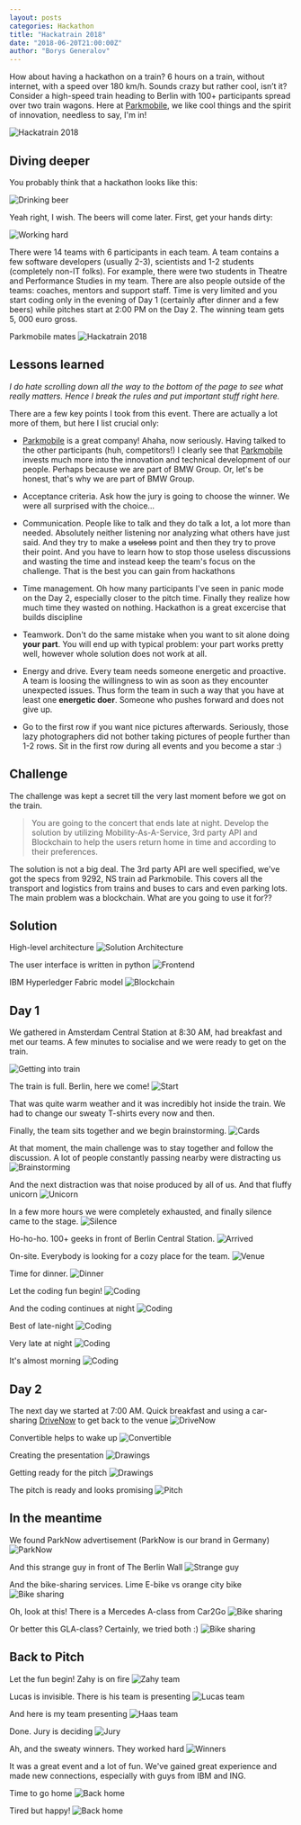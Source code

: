 ```yaml
---
layout: posts
categories: Hackathon
title: "Hackatrain 2018"
date: "2018-06-20T21:00:00Z"
author: "Borys Generalov"
---
```


How about having a hackathon on a train? 6 hours on a train, without internet, with a speed over 180 km/h. Sounds crazy but rather cool, isn’t it? Consider a high-speed train heading to Berlin with 100+ participants spread over two train wagons. Here at [Parkmobile](https://parkmobile.nl), we like cool things and the spirit of innovation, needless to say, I'm in!

![Hackatrain 2018](/assets/hackatrain2018/train.jpg)

## Diving deeper

You probably think that a hackathon looks like this:

![Drinking beer](/assets/hackatrain2018/beer.jpg)

Yeah right, I wish. The beers will come later. First, get your hands dirty:

![Working hard](/assets/hackatrain2018/begin.jpg)

There were 14 teams with 6 participants in each team. A team contains a few software developers (usually 2-3), scientists and 1-2 students (completely non-IT folks). For example, there were two students in Theatre and Performance Studies in my team. There are also people outside of the teams: coaches, mentors and support staff. Time is very limited and you start coding only in the evening of Day 1 (certainly after dinner and a few beers) while pitches start at 2:00 PM on the Day 2. The winning team gets 5, 000 euro gross.

Parkmobile mates
![Hackatrain 2018](/assets/hackatrain2018/Parkmobile.jpg)

## Lessons learned

_I do hate scrolling down all the way to the bottom of the page to see what really matters. Hence I break the rules and put important stuff right here._

There are a few key points I took from this event. There are actually a lot more of them, but here I list crucial only:  

* [Parkmobile](https://parkmobile.nl) is a great company! Ahaha, now seriously. Having talked to the other participants (huh, competitors!) I clearly see that [Parkmobile](https://parkmobile.nl) invests much more into the innovation and technical development of our people. Perhaps because we are part of BMW Group. Or, let's be honest, that's why we are part of BMW Group.

* Acceptance criteria. Ask how the jury is going to choose the winner. We were all surprised with the choice...
* Communication. People like to talk and they do talk a lot, a lot more than needed. Absolutely neither listening nor analyzing what others have just said. And they try to make a ~~useless~~ point and then they try to prove their point. And you have to learn how to stop those useless discussions and wasting the time and instead keep the team's focus on the challenge. That is the best you can gain from hackathons
* Time management. Oh how many participants I've seen in panic mode on the Day 2, especially closer to the pitch time. Finally they realize how much time they wasted on nothing. Hackathon is a great excercise that builds discipline
* Teamwork. Don't do the same mistake when you want to sit alone doing **your part**. You will end up with typical problem: your part works pretty well, however whole solution does not work at all.
* Energy and drive. Every team needs someone energetic and proactive. A team is loosing the willingness to win as soon as they encounter unexpected issues. Thus form the team in such a way that you have at least one **energetic doer**. Someone who pushes forward and does not give up.
* Go to the first row if you want nice pictures afterwards. Seriously, those lazy photographers did not bother taking pictures of people further than 1-2 rows. Sit in the first row during all events and you become a star :)

## Challenge

The challenge was kept a secret till the very last moment before we got on the train.

> You are going to the concert that ends late at night. Develop the solution by utilizing Mobility-As-A-Service, 3rd party API and Blockchain to help the users return home in time and according to their preferences.

The solution is not a big deal. The 3rd party API are well specified, we've got the specs from 9292, NS train ad Parkmobile. This covers all the transport and logistics from trains and buses to cars and even parking lots. The main problem was a blockchain. What are you going to use it for??

## Solution

High-level architecture
![Solution Architecture](/assets/hackatrain2018/solution.png)

The user interface is written in python
![Frontend](/assets/hackatrain2018/solution2.png)

IBM Hyperledger Fabric model
![Blockchain](/assets/hackatrain2018/blockchain.png)

## Day 1

We gathered in Amsterdam Central Station at 8:30 AM, had breakfast and met our teams. A few minutes to socialise and we were ready to get on the train.

![Getting into train](/assets/hackatrain2018/outtrain.jpg)

The train is full. Berlin, here we come!
![Start](/assets/hackatrain2018/start.jpg)

That was quite warm weather and it was incredibly hot inside the train. We had to change our sweaty T-shirts every now and then.

Finally, the team sits together and we begin brainstorming.
![Cards](/assets/hackatrain2018/cards.jpg)

At that moment, the main challenge was to stay together and follow the discussion. A lot of people constantly passing nearby were distracting us
![Brainstorming](/assets/hackatrain2018/brainstorming.jpg)

And the next distraction was that noise produced by all of us. And that fluffy unicorn
![Unicorn](/assets/hackatrain2018/unicorn.jpg)

In a few more hours we were completely exhausted, and finally silence came to the stage.
![Silence](/assets/hackatrain2018/silence.jpg)

Ho-ho-ho. 100+ geeks in front of Berlin Central Station.
![Arrived](/assets/hackatrain2018/arrived.jpg)

On-site. Everybody is looking for a cozy place for the team.
![Venue](/assets/hackatrain2018/venue.jpg)

Time for dinner.
![Dinner](/assets/hackatrain2018/dinner.jpg)

Let the coding fun begin!
![Coding](/assets/hackatrain2018/begincoding.jpg)

And the coding continues at night
![Coding](/assets/hackatrain2018/codingnight.jpg)

Best of late-night
![Coding](/assets/hackatrain2018/codinglatenight.jpg)

Very late at night
![Coding](/assets/hackatrain2018/coding.jpg)

It's almost morning
![Coding](/assets/hackatrain2018/codingverylatenight.jpg)

## Day 2

The next day we started at 7:00 AM. Quick breakfast and using a car-sharing [DriveNow](https://www.drive-now.com/de/en) to get back to the venue
![DriveNow](/assets/hackatrain2018/drivenow.jpg)

Convertible helps to wake up
![Convertible](/assets/hackatrain2018/drivenowwakeup.jpg)

Creating the presentation
![Drawings](/assets/hackatrain2018/presentation.jpg)

Getting ready for the pitch
![Drawings](/assets/hackatrain2018/drawings.jpg)

The pitch is ready and looks promising
![Pitch](/assets/hackatrain2018/pitch.jpg)

## In the meantime

We found ParkNow advertisement (ParkNow is our brand in Germany)
![ParkNow](/assets/hackatrain2018/parknow.jpg)

And this strange guy in front of The Berlin Wall
![Strange guy](/assets/hackatrain2018/lol.jpg)

And the bike-sharing services. Lime E-bike vs orange city bike
![Bike sharing](/assets/hackatrain2018/bikesharing.jpg)

Oh, look at this! There is a Mercedes A-class from Car2Go
![Bike sharing](/assets/hackatrain2018/car2go.jpg)

Or better this GLA-class? Certainly, we tried both :)
![Bike sharing](/assets/hackatrain2018/car2go2.jpg)

## Back to Pitch

Let the fun begin! Zahy is on fire
![Zahy team](/assets/hackatrain2018/pitchpresenting.jpg)

Lucas is invisible. There is his team is presenting
![Lucas team](/assets/hackatrain2018/lucasteam.jpg)

And here is my team presenting
![Haas team](/assets/hackatrain2018/haas.jpg)

Done. Jury is deciding
![Jury](/assets/hackatrain2018/jury.jpg)

Ah, and the sweaty winners. They worked hard
![Winners](/assets/hackatrain2018/winners.jpg)

It was a great event and a lot of fun. We've gained great experience and made new connections, especially with guys from IBM and ING.

Time to go home
![Back home](/assets/hackatrain2018/home.jpg)

Tired but happy!
![Back home](/assets/hackatrain2018/back.jpg)